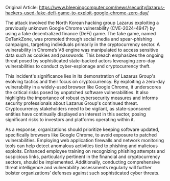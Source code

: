 Original Article: https://www.bleepingcomputer.com/news/security/lazarus-hackers-used-fake-defi-game-to-exploit-google-chrome-zero-day/

The attack involved the North Korean hacking group Lazarus exploiting a previously unknown Google Chrome vulnerability (CVE-2024-4947) by using a fake decentralized finance (DeFi) game. The fake game, named DeTankZone, was promoted through social media and spear-phishing campaigns, targeting individuals primarily in the cryptocurrency sector. A vulnerability in Chrome’s V8 engine was manipulated to access sensitive data such as cookies and passwords. This breach emphasizes the ongoing threat posed by sophisticated state-backed actors leveraging zero-day vulnerabilities to conduct cyber-espionage and cryptocurrency theft.

This incident's significance lies in its demonstration of Lazarus Group's evolving tactics and their focus on cryptocurrency. By exploiting a zero-day vulnerability in a widely-used browser like Google Chrome, it underscores the critical risks posed by unpatched software vulnerabilities. It also highlights the importance of robust cybersecurity measures and informs security professionals about Lazarus Group's continued threat. Cryptocurrency stakeholders need to be vigilant, as state-sponsored entities have continually displayed an interest in this sector, posing significant risks to investors and platforms operating within it.

As a response, organizations should prioritize keeping software updated, specifically browsers like Google Chrome, to avoid exposure to patched vulnerabilities. Employing web application firewalls and network monitoring tools can help detect anomalous activities tied to phishing and malicious exploits. Enhanced employee training on recognizing phishing attempts and suspicious links, particularly pertinent in the financial and cryptocurrency sectors, should be implemented. Additionally, conducting comprehensive threat intelligence and vulnerability assessments regularly will further bolster organizations’ defenses against such sophisticated cyber threats.